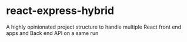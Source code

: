 # react-express-hybrid
A highly opinionated project structure to handle multiple React front end apps and Back end API on a same run
